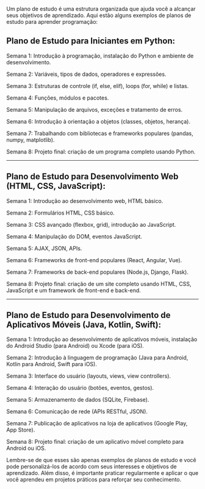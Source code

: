 Um plano de estudo é uma estrutura organizada que ajuda você a alcançar seus objetivos de aprendizado. Aqui estão alguns exemplos de planos de estudo para aprender programação:

## Plano de Estudo para Iniciantes em Python:

Semana 1: Introdução à programação, instalação do Python e ambiente de desenvolvimento.

Semana 2: Variáveis, tipos de dados, operadores e expressões.

Semana 3: Estruturas de controle (if, else, elif), loops (for, while) e listas.

Semana 4: Funções, módulos e pacotes.

Semana 5: Manipulação de arquivos, exceções e tratamento de erros.

Semana 6: Introdução à orientação a objetos (classes, objetos, herança).

Semana 7: Trabalhando com bibliotecas e frameworks populares (pandas, numpy, matplotlib).

Semana 8: Projeto final: criação de um programa completo usando Python.

---

## Plano de Estudo para Desenvolvimento Web (HTML, CSS, JavaScript):

Semana 1: Introdução ao desenvolvimento web, HTML básico.

Semana 2: Formulários HTML, CSS básico.

Semana 3: CSS avançado (flexbox, grid), introdução ao JavaScript.

Semana 4: Manipulação do DOM, eventos JavaScript.

Semana 5: AJAX, JSON, APIs.

Semana 6: Frameworks de front-end populares (React, Angular, Vue).

Semana 7: Frameworks de back-end populares (Node.js, Django, Flask).

Semana 8: Projeto final: criação de um site completo usando HTML, CSS, JavaScript e um framework de front-end e back-end.

---

## Plano de Estudo para Desenvolvimento de Aplicativos Móveis (Java, Kotlin, Swift):

Semana 1: Introdução ao desenvolvimento de aplicativos móveis, instalação do Android Studio (para Android) ou Xcode (para iOS).

Semana 2: Introdução à linguagem de programação (Java para Android, Kotlin para Android, Swift para iOS).

Semana 3: Interface do usuário (layouts, views, view controllers).

Semana 4: Interação do usuário (botões, eventos, gestos).

Semana 5: Armazenamento de dados (SQLite, Firebase).

Semana 6: Comunicação de rede (APIs RESTful, JSON).

Semana 7: Publicação de aplicativos na loja de aplicativos (Google Play, App Store).

Semana 8: Projeto final: criação de um aplicativo móvel completo para Android ou iOS.

Lembre-se de que esses são apenas exemplos de planos de estudo e você pode personalizá-los de acordo com seus interesses e objetivos de aprendizado. Além disso, é importante praticar regularmente e aplicar o que você aprendeu em projetos práticos para reforçar seu conhecimento.
